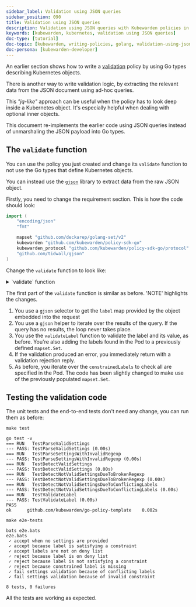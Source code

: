 ```yaml
---
sidebar_label: Validation using JSON queries
sidebar_position: 090
title: Validation using JSON queries
description: Validation using JSON queries with Kubewarden policies in Go.
keywords: [kubewarden, kubernetes, validation using JSON queries]
doc-type: [tutorial]
doc-topic: [kubewarden, writing-policies, golang, validation-using-json]
doc-persona: [kubewarden-developer]
---
```


An earlier section shows how to write a
[validation](validation)
policy by using Go types describing Kubernetes objects.

There is another way to write validation logic,
by extracting the relevant data from the JSON document using ad-hoc queries.

This _"jq-like"_ approach can be useful when the policy has to look deep inside a Kubernetes object.
It's especially helpful when dealing with optional inner objects.

This document re-implements the earlier code using JSON queries instead of unmarshaling the JSON payload into Go types.

## The `validate` function

You can use the policy you just created and change its `validate` function
to not use the Go types that define Kubernetes objects.

You can instead use the [`gjson`](https://github.com/tidwall/gjson) library to extract data from the raw JSON object.

Firstly, you need to change the requirement section.
This is how the code should look:

```go
import (
    "encoding/json"
    "fmt"

    mapset "github.com/deckarep/golang-set/v2"
    kubewarden "github.com/kubewarden/policy-sdk-go"
    kubewarden_protocol "github.com/kubewarden/policy-sdk-go/protocol"
    "github.com/tidwall/gjson"
)
```

Change the `validate` function to look like:

<details>
<summary>`validate` function</summary>

```go
func validate(payload []byte) ([]byte, error) {
    // Create a ValidationRequest instance from the incoming payload
    validationRequest := kubewarden_protocol.ValidationRequest{}
    err := json.Unmarshal(payload, &validationRequest)
    if err != nil {
        return kubewarden.RejectRequest(
            kubewarden.Message(err.Error()),
            kubewarden.Code(400))
    }

    // Create a Settings instance from the ValidationRequest object
    settings, err := NewSettingsFromValidationReq(&validationRequest)
    if err != nil {
        return kubewarden.RejectRequest(
            kubewarden.Message(err.Error()),
            kubewarden.Code(400))
    }

    // Access the **raw** JSON that describes the object
    podJSON := validationRequest.Request.Object

    // highlight-next-line
    // NOTE 1
    data := gjson.GetBytes(
        podJSON,
        "metadata.labels")

    var validationErr error
    labels := mapset.NewThreadUnsafeSet[string]()
    data.ForEach(func(key, value gjson.Result) bool {
        // highlight-next-line
        // NOTE 2
        label := key.String()
        labels.Add(label)

        // highlight-next-line
        // NOTE 3
        validationErr = validateLabel(label, value.String(), &settings)

        // keep iterating if there are no errors
        return validationErr == nil
    })

    // highlight-next-line
    // NOTE 4
    if validationErr != nil {
        return kubewarden.RejectRequest(
            kubewarden.Message(validationErr.Error()),
            kubewarden.NoCode)
    }

    // highlight-next-line
    // NOTE 5
    for requiredLabel := range settings.ConstrainedLabels {
        if !labels.Contains(requiredLabel) {
            return kubewarden.RejectRequest(
                kubewarden.Message(fmt.Sprintf("Constrained label %s not found inside of Pod", requiredLabel)),
                kubewarden.NoCode)
        }
    }

    return kubewarden.AcceptRequest()
}
```

</details>

The first part of the `validate` function is similar as before.
'NOTE' highlights the changes.

1. You use a `gjson` selector to get the `label` map provided by the object embedded into the request
1. You use a `gjson` helper to iterate over the results of the query.
If the query has no results, the loop never takes place.
1. You use the `validateLabel` function to validate the label and its value, as before.
You're also adding the labels found in the Pod to a previously defined `mapset.Set`.
1. If the validation produced an error, you immediately return with a validation rejection reply.
1. As before, you iterate over the `constrainedLabels` to check all are specified in the Pod.
The code has been slightly changed to make use of the previously populated `mapset.Set`.

## Testing the validation code

The unit tests and the end-to-end tests don't need any change, you can run them as before:

```console
make test
```

```console
go test -v
=== RUN   TestParseValidSettings
--- PASS: TestParseValidSettings (0.00s)
=== RUN   TestParseSettingsWithInvalidRegexp
--- PASS: TestParseSettingsWithInvalidRegexp (0.00s)
=== RUN   TestDetectValidSettings
--- PASS: TestDetectValidSettings (0.00s)
=== RUN   TestDetectNotValidSettingsDueToBrokenRegexp
--- PASS: TestDetectNotValidSettingsDueToBrokenRegexp (0.00s)
=== RUN   TestDetectNotValidSettingsDueToConflictingLabels
--- PASS: TestDetectNotValidSettingsDueToConflictingLabels (0.00s)
=== RUN   TestValidateLabel
--- PASS: TestValidateLabel (0.00s)
PASS
ok      github.com/kubewarden/go-policy-template    0.002s
```

```console
make e2e-tests
```

```console
bats e2e.bats
e2e.bats
 ✓ accept when no settings are provided
 ✓ accept because label is satisfying a constraint
 ✓ accept labels are not on deny list
 ✓ reject because label is on deny list
 ✓ reject because label is not satisfying a constraint
 ✓ reject because constrained label is missing
 ✓ fail settings validation because of conflicting labels
 ✓ fail settings validation because of invalid constraint

8 tests, 0 failures
```

All the tests are working as expected.
